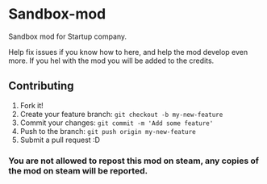 # Sandbox-mod
Sandbox mod for Startup company.

Help fix issues if you know how to here, and help the mod develop even more. If you hel with the mod you will be added to the credits.

## Contributing

1. Fork it!
2. Create your feature branch: `git checkout -b my-new-feature`
3. Commit your changes: `git commit -m 'Add some feature'`
4. Push to the branch: `git push origin my-new-feature`
5. Submit a pull request :D



### You are not allowed to repost this mod on steam, any copies of the mod on steam will be reported.
